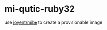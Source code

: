 mi-qutic-ruby32
===============

use [joyent/mibe](https://github.com/joyent/mibe) to create a provisionable image
